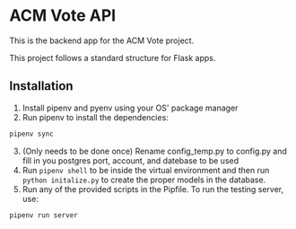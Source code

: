 # ACM Vote API

This is the backend app for the ACM Vote project.

This project follows a standard structure for Flask apps.

## Installation

1. Install pipenv and pyenv using your OS' package manager
2. Run pipenv to install the dependencies:
```bash
pipenv sync
```
3. (Only needs to be done once) Rename config_temp.py to config.py and fill in you postgres port, account, and datebase to be used
4. Run `pipenv shell` to be inside the virtual environment and then run `python initalize.py` to create the proper models in the database.
4. Run any of the provided scripts in the Pipfile. To run the testing server, use:
```bash
pipenv run server
```

